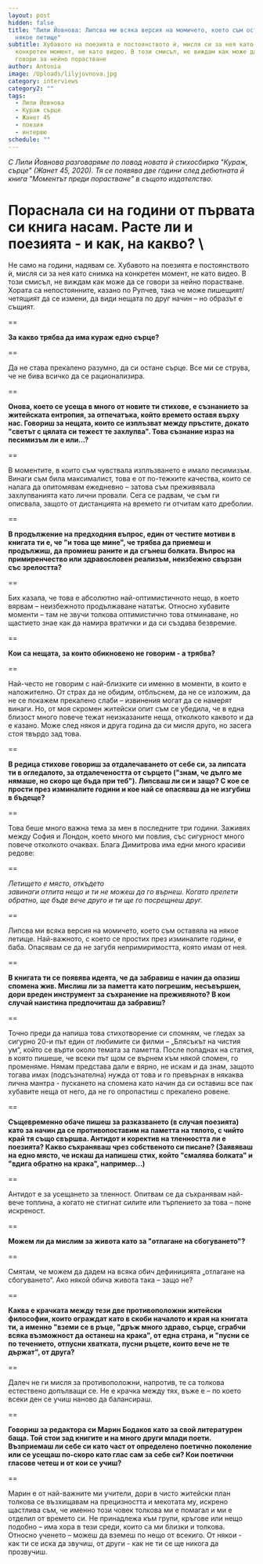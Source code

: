 ```yaml
---
layout: post
hidden: false
title: "Лили Йовнова: Липсва ми всяка версия на момичето, което съм оставяла на
  някое летище"
subtitle: Хубавото на поезията е постоянството ѝ, мисля си за нея като снимка на
  конкретен момент, не като видео. В този смисъл, не виждам как може да се
  говори за нейно порастване
author: Antonia
image: /Uploads/lilyjovnova.jpg
category: interviews
category2: ""
tags:
  - Лили Йовнова
  - Кураж сърце
  - Жанет 45
  - поезия
  - интервю
schedule: ""
---
```

*С Лили Йовнова разговаряме по повод новата й стихосбирка "Кураж, сърце" (Жанет 45, 2020). Тя се появява две години след дебютната й книга "Моментът преди порастване" в същото издателство.* 

**Пораснала си на години от първата си книга насам. Расте ли и поезията - и как, на какво?**
\
==

Не само на години, надявам се. Хубавото на поезията е постоянството ѝ, мисля си за нея като снимка на конкретен момент, не като видео. В този смисъл, не виждам как може да се говори за нейно порастване. Хората са непостоянните, казано по Рупчев, така че може пишещият/четящият да се измени, да види нещата по друг начин – но образът е същият. 

\==

**За какво трябва да има кураж едно сърце?**

\==

Да не става прекалено разумно, да си остане сърце. Все ми се струва, че не бива всичко да се рационализира. 

\==

**Онова, което се усеща в много от новите ти стихове, е съзнанието за житейската ентропия, за отпечатъка, който времето оставя върху нас. Говориш за нещата, които се изплъзват между пръстите, докато "светът с цялата си тежест те захлупва". Това съзнание израз на песимизъм ли е или...?** 

\==

В моментите, в които съм чувствала изплъзването е имало песимизъм. Винаги съм била максималист, това е от по-тежките качества, които се налага да опитомявам ежедневно – затова съм преживявала захлупванията като лични провали. Сега се радвам, че съм ги описвала, защото от дистанцията на времето ги отчитам като дреболии.

\==

**В продължение на предходния въпрос, един от честите мотиви в книгата ти е, че "и това ще мине", че трябва да приемеш и продължиш, да промиеш раните и да сгънеш болката. Въпрос на примиренчество или здравословен реализъм, неизбежно свързан със зрелостта?**

\==

Бих казала, че това е абсолютно най-оптимистичното нещо, в което вярвам – неизбежното продължаване нататък. Относно хубавите моменти – там не звучи толкова оптимистично това отминаване, но щастието знае как да намира вратички и да си създава безвремие. 

\==

**Кои са нещата, за които обикновено не говорим - а трябва?**

\==

Най-често не говорим с най-близките си именно в моменти, в които е наложително. От страх да не обидим, отблъснем, да не се изложим, да не се покажем прекалено слаби – извинения могат да се намерят винаги. Но, от моя скромен житейски опит съм се убедила, че в една близост много повече тежат неизказаните неща, отколкото каквото и да е казано. Може след някоя и друга година да си мисля друго, но засега стоя твърдо зад това.

\==

**В редица стихове говориш за отдалечаването от себе си, за липсата ти в огледалото, за отдалечеността от сърцето ("знам, че дълго ме нямаше, но скоро ще бъда при теб"). Липсваш ли си и защо? С кое се прости през изминалите години и кое най се опасяваш да не изгубиш в бъдеще?**

\==

Това беше много важна тема за мен в последните три години. Заживях между София и Лондон, което много ми повлия, със сигурност много повече отколкото очаквах. Блага Димитрова има едни много красиви редове:

\==

*Летището е място, откъдето*\
*завинаги отлита нещо
и ти не можеш да го върнеш. 
Когато прелети обратно,
ще бъде вече друго 
и ти ще го посрещнеш друг.* 

\==

Липсва ми всяка версия на момичето, което съм оставяла на някое летище. Най-важното, с което се простих през изминалите години, е баба. Опасявам се да не загубя непримиримостта, която имам от нея. 

\==

**В книгата ти се появява идеята, че да забравиш е начин да опазиш спомена жив. Мислиш ли за паметта като погрешим, несъвършен, дори вреден инструмент за съхранение на преживяното? В кои случай наистина предпочиташ да забравиш?**

\==

Точно преди да напиша това стихотворение си спомням, че гледах за сигурно 20-и път един от любимите си филми – „Блясъкът на чистия ум“, който се върти около темата за паметта. После попаднах на статия, в която пишеше, че всеки път щом се върнем към някой спомен, го променяме. Нямам представа дали е вярно, не искам и да знам, защото тогава имах (подсъзнателна) нужда от това и го превърнах в някаква лична мантра - пускането на спомена като начин да си оставиш все пак хубавите неща от него, да не го опропастиш с прекалено ровене.

\==

**Същевременно обаче пишеш за разказването (в случая поезията) като за начин да се противопоставим на паметта на тялото, с чийто край тя също свършва. Антидот и коректив на тленността ли е поезията? Какво съхраняваш чрез собственото си писане? (Заявяваш на едно място, че искаш да напишеш стих, който "смалява болката" и "вдига обратно на крака", например...)**

\==

Антидот е за усещането за тленност. Опитвам се да съхранявам най-вече топлина, а когато не стигнат силите или търпението за това – поне искреност. 

\==

**Можем ли да мислим за живота като за "отлагане на сбогуването"?**

\==

Смятам, че можем да дадем на всяка обич дефиницията „отлагане на сбогуването“. Ако някой обича живота така – защо не?

\==

**Каква е крачката между тези две противоположни житейски философии, които ограждат като в скоби началото и края на книгата ти, а именно "вземи се в ръце, "дръж много здраво, сърце, сграбчи всяка възможност да останеш на крака", от една страна, и "пусни се по течението, отпусни хватката, пусни ръцете, които вече не те държат", от друга?**

\==

Далеч не ги мисля за противоположни, напротив, те са толкова естествено допълващи се. Не е крачка между тях, въже е – по което всеки ден се учиш наново да балансираш. 

\==

**Говориш за редактора си Марин Бодаков като за свой литературен баща. Той стои зад книгите и на много други млади поети. Възприемаш ли себе си като част от определено поетично поколение или се усещаш по-скоро като глас сам за себе си? Кои поетични гласове четеш и от кои се учиш?**

\==

Марин е от най-важните ми учители, дори в чисто житейски план толкова се възхищавам на прецизността и мекотата му, искрено щастлива съм, че именно този човек толкова ми е помагал и ми е отделил от времето си. Не принадлежа към групи, кръгове или нещо подобно – има хора в тези среди, които са ми близки и толкова. Относно ученето – можеш да вземеш по нещо от всекиго. От някои - как ти се иска да звучиш, от други - как не ти се ще никога да прозвучиш.